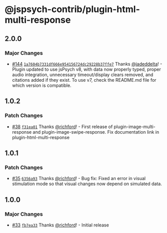 # @jspsych-contrib/plugin-html-multi-response

## 2.0.0

### Major Changes

- [#144](https://github.com/jspsych/jspsych-contrib/pull/144) [`1a7604b7331df666e954156724dc29228b37ffe7`](https://github.com/jspsych/jspsych-contrib/commit/1a7604b7331df666e954156724dc29228b37ffe7) Thanks [@jadeddelta](https://github.com/jadeddelta)! - Plugin updated to use jsPsych v8, with data now properly typed, proper audio integration, unnecessary timeout/display clears removed, and citations added if they exist. To use v7, check the README.md file for which version is compatible.

## 1.0.2

### Patch Changes

- [#38](https://github.com/jspsych/jspsych-contrib/pull/38) [`f31ea01`](https://github.com/jspsych/jspsych-contrib/commit/f31ea012eb74eb4afe3e63af60d6e23bbbf3b9e8) Thanks [@richford](https://github.com/richford)! - First release of plugin-image-multi-response and plugin-image-swipe-response. Fix documentation link in plugin-html-multi-response

## 1.0.1

### Patch Changes

- [#35](https://github.com/jspsych/jspsych-contrib/pull/35) [`6356a93`](https://github.com/jspsych/jspsych-contrib/commit/6356a932600af862d9fb4efb70a3f335ac1b7d96) Thanks [@richford](https://github.com/richford)! - Bug fix: Fixed an error in visual stimulation mode so that visual changes now depend on simulated data.

## 1.0.0

### Major Changes

- [#33](https://github.com/jspsych/jspsych-contrib/pull/33) [`fb7ea33`](https://github.com/jspsych/jspsych-contrib/commit/fb7ea3303a046674f8261c7a84ebb80fdc4db9fb) Thanks [@richford](https://github.com/richford)! - Initial release
